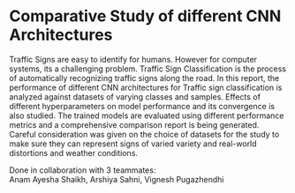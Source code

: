 # Comparative Study of different CNN Architectures

Traffic Signs are easy to identify for humans. However for computer systems, its a challenging problem. Traffic Sign Classification is the process of automatically recognizing traffic signs along the road. In this report, the performance of different CNN architectures for Traffic sign classification is analyzed against datasets of varying classes and samples. Effects of different hyperparameters on model performance and its convergence is also studied. The trained models are evaluated using different performance metrics and a comprehensive comparison report is being generated. Careful consideration was given on the choice of datasets for the study to make sure they can represent signs of varied variety and real-world distortions and weather conditions. 

Done in collaboration with 3 teammates:<br>
Anam Ayesha Shaikh, Arshiya Sahni, Vignesh Pugazhendhi

